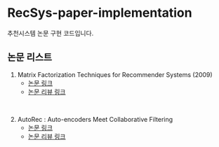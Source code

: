 # RecSys-paper-implementation

추천시스템 논문 구현 코드입니다.   

## 논문 리스트
1. Matrix Factorization Techniques for Recommender Systems (2009)
    - [논문 링크](https://datajobs.com/data-science-repo/Recommender-Systems-[Netflix].pdf)
    - [논문 리뷰 링크](https://velog.io/@minchoul2/%EC%B6%94%EC%B2%9C%EC%8B%9C%EC%8A%A4%ED%85%9CMFMatrix-Factorization-%EB%85%BC%EB%AC%B8-%EC%9E%90%EC%84%B8%ED%95%9C-%EC%84%A4%EB%AA%85-%EB%B0%8F-%EB%A6%AC%EB%B7%B0)

<br>

2. AutoRec : Auto-encoders Meet Collaborative Filtering
    - [논문 링크](https://users.cecs.anu.edu.au/~akmenon/papers/autorec/autorec-paper.pdf)
    - [논문 리뷰 링크](https://velog.io/@minchoul2/%EC%B6%94%EC%B2%9C%EC%8B%9C%EC%8A%A4%ED%85%9C-AutoRec-Auto-encoders-Meet-Collaborative-Filtering-%EB%85%BC%EB%AC%B8-%EB%A6%AC%EB%B7%B0)   

